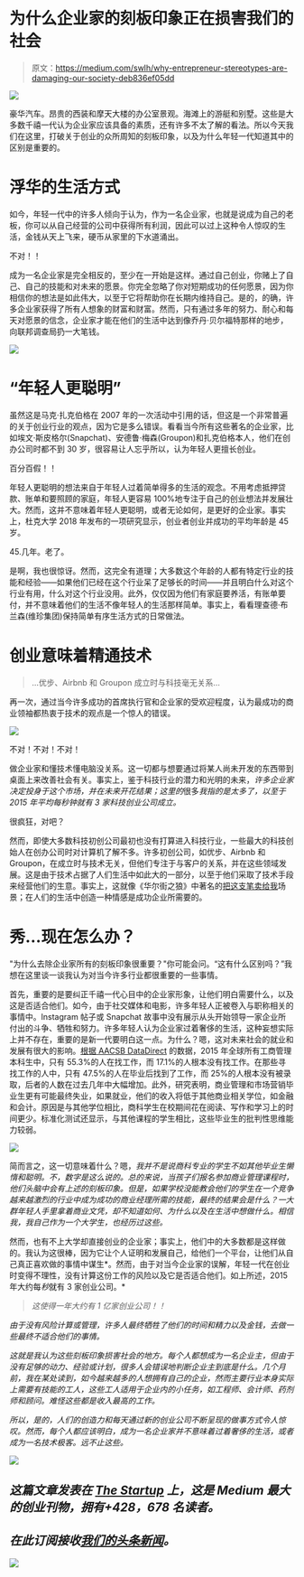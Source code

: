 # 为什么企业家的刻板印象正在损害我们的社会

> 原文：<https://medium.com/swlh/why-entrepreneur-stereotypes-are-damaging-our-society-deb836ef05dd>

![](img/21612a632e30528758f64f2945db1bc1.png)

豪华汽车。昂贵的西装和摩天大楼的办公室景观。海滩上的游艇和别墅。这些是大多数千禧一代认为企业家应该具备的素质，还有许多不太了解的看法。所以今天我们在这里，打破关于创业的众所周知的刻板印象，以及为什么年轻一代知道其中的区别是重要的。

# 浮华的生活方式

如今，年轻一代中的许多人倾向于认为，作为一名企业家，也就是说成为自己的老板，你可以从自己经营的公司中获得所有利润，因此可以过上这种令人惊叹的生活，金钱从天上飞来，硬币从家里的下水道涌出。

不对！！

成为一名企业家是完全相反的，至少在一开始是这样。通过自己创业，你赌上了自己、自己的技能和对未来的愿景。你完全忽略了你对短期成功的任何愿景，因为你相信你的想法是如此伟大，以至于它将帮助你在长期内维持自己。是的，的确，许多企业家获得了所有人想象的财富和财富。然而，只有通过多年的努力、耐心和每天对愿景的信念，企业家才能在他们的生活中达到像乔丹·贝尔福特那样的地步，向联邦调查局扔一大笔钱。

![](img/a10420d4d747de0b0a90b784bea13772.png)

# “年轻人更聪明”

虽然这是马克·扎克伯格在 2007 年的一次活动中引用的话，但这是一个非常普遍的关于创业行业的观点，因为它是多么错误。看看当今所有这些著名的企业家，比如埃文·斯皮格尔(Snapchat)、安德鲁·梅森(Groupon)和扎克伯格本人，他们在创办公司时都不到 30 岁，很容易让人忘乎所以，认为年轻人更擅长创业。

百分百假！！

年轻人更聪明的想法来自于年轻人过着简单得多的生活的观念。不用考虑抵押贷款、账单和要照顾的家庭，年轻人更容易 100%地专注于自己的创业想法并发展壮大。然而，这并不意味着年轻人更聪明，或者无论如何，是更好的企业家。事实上，杜克大学 2018 年发布的一项研究显示，创业者创业并成功的平均年龄是 45 岁。

45.几年。老了。

是啊，我也很惊讶。然而，这完全有道理；大多数这个年龄的人都有特定行业的技能和经验——如果他们已经在这个行业呆了足够长的时间——并且明白什么对这个行业有用，什么对这个行业没用。此外，仅仅因为他们有家庭要养活，有账单要付，并不意味着他们的生活不像年轻人的生活那样简单。事实上，看看理查德·布兰森(维珍集团)保持简单有序生活方式的日常做法。

# 创业意味着精通技术

> …优步、Airbnb 和 Groupon 成立时与科技毫无关系…

再一次，通过当今许多成功的首席执行官和企业家的受欢迎程度，认为最成功的商业领袖都热衷于技术的观点是一个惊人的错误。

![](img/de348db725429ed210f1437f61af3218.png)

不对！不对！不对！

做企业家和懂技术懂电脑没关系。这一切都与想要通过将某人尚未开发的东西带到桌面上来改善社会有关。事实上，鉴于科技行业的潜力和光明的未来，*许多企业家决定投身于这个市场，并在未来开花结果；这里的*很多*我指的是太多了，以至于 2015 年平均每秒钟就有 3 家科技创业公司成立。*

很疯狂，对吧？

然而，即使大多数科技初创公司最初也没有打算进入科技行业，一些最大的科技创始人在创办公司时对计算机了解不多。许多初创公司，如优步、Airbnb 和 Groupon，在成立时与技术无关，但他们专注于与客户的关系，并在这些领域发展。这是由于技术占据了人们生活中如此大的一部分，以至于他们采取了技术手段来经营他们的生意。事实上，这就像《华尔街之狼》中著名的[把这支笔卖给我](https://www.youtube.com/watch?v=9UspZGJ-TrI)场景；在人们的生活中创造一种情感是成功企业所需要的。

# 秀…现在怎么办？

"为什么去除企业家所有的刻板印象很重要？"你可能会问。“这有什么区别吗？”我想在这里谈一谈我认为对当今许多行业都很重要的一些事情。

首先，重要的是要纠正千禧一代心目中的企业家形象，让他们明白需要什么，以及这是否适合他们。如今，由于社交媒体和电影，许多年轻人正被卷入与职称相关的事情中。Instagram 帖子或 Snapchat 故事中没有展示从头开始领导一家企业所付出的斗争、牺牲和努力。许多年轻人认为企业家过着奢侈的生活，这种妄想实际上并不存在，重要的是新一代要明白这一点。为什么？嗯，这对未来社会的就业和发展有很大的影响。[根据 AACSB DataDirect](http://enewsline.aacsb.edu/how-many-business-graduates-are-seeking-employment-and-do-they-find-it.asp) 的数据，2015 年全球所有工商管理本科生中，只有 55.3%的人在找工作，而 17.1%的人根本没有找工作。在那些寻找工作的人中，只有 47.5%的人在毕业后找到了工作，而 25%的人根本没有被录取，后者的人数在过去几年中大幅增加。此外，研究表明，商业管理和市场营销毕业生更有可能最终失业，如果就业，他们的收入将低于其他商业相关学位，如金融和会计。原因是与其他学位相比，商科学生在校期间花在阅读、写作和学习上的时间更少。标准化测试还显示，与其他课程的学生相比，这些毕业生的批判性思维能力较弱。

![](img/109465cccf192ff9b5ddb9d6a5fc165b.png)

简而言之，这一切意味着什么？嗯，*我并不是说商科专业的学生不如其他毕业生懒惰和聪明。不，数字是这么说的。总的来说，当孩子们报名参加商业管理课程时，他们头脑中会有上述的刻板印象。但是，如果学校没能教会他们的学生在一个竞争越来越激烈的行业中成为成功的商业经理所需的技能，最终的结果会是什么？一大群年轻人手里拿着商业文凭，却不知道如何、为什么以及在生活中想做什么。相信我，我自己作为一个大学生，也经历过这些。*

然而，也有不上大学却直接创业的企业家；事实上，他们中的大多数都是这样做的。我认为这很棒，因为它让个人证明和发展自己，给他们一个平台，让他们从自己真正喜欢做的事情中谋生*。然而，由于对当今企业家的误解，年轻一代在创业时变得不理性，没有计算这份工作的风险以及它是否适合他们。如上所述，2015 年大约每*秒*就有 3 家创业公司。*

> *这使得一年大约有 1 亿家创业公司！！*

*由于没有风险计算或管理，许多人最终牺牲了他们的时间和精力以及金钱，去做一些最终不适合他们的事情。*

*这就是我认为这些刻板印象损害社会的地方。每个人都想成为一名企业主，但由于没有足够的动力、经验或计划，很多人会错误地判断企业主到底是什么。几个月前，我在某处读到，如今越来越多的人想拥有自己的企业，然而主要行业本身实际上需要有技能的工人，这些工人适用于企业内的小任务，如工程师、会计师、药剂师和顾问。难怪这些都是收入最高的工作。*

*所以，是的，人们的创造力和每天通过新的创业公司不断呈现的做事方式令人惊叹。然而，每个人都应该明白，成为一名企业家并不意味着过着奢侈的生活，或者成为一名技术极客。远不止这些。*

*[![](img/308a8d84fb9b2fab43d66c117fcc4bb4.png)](https://medium.com/swlh)*

## *这篇文章发表在 [The Startup](https://medium.com/swlh) 上，这是 Medium 最大的创业刊物，拥有+428，678 名读者。*

## *在此订阅接收[我们的头条新闻](https://growthsupply.com/the-startup-newsletter/)。*

*[![](img/b0164736ea17a63403e660de5dedf91a.png)](https://medium.com/swlh)*
